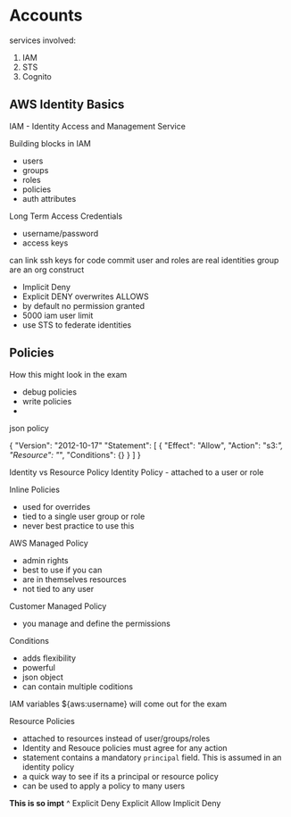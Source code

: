 # Accounts

services involved:
1. IAM
2. STS 
3. Cognito


## AWS Identity Basics
IAM - Identity Access and Management Service

Building blocks in IAM
- users
- groups
- roles
- policies
- auth attributes

Long Term Access Credentials
- username/password
- access keys

can link ssh keys for code commit
user and roles are real identities
group are an org construct

- Implicit Deny
- Explicit DENY overwrites ALLOWS
- by default no permission granted
- 5000 iam user limit
- use STS to federate identities

## Policies
How this might look in the exam
- debug policies
- write policies
- 
json policy

{
    "Version": "2012-10-17"
    "Statement": [
        {
            "Effect": "Allow",
            "Action": "s3:*",
            "Resource": "*",
            "Conditions": {}
        }
    ]
}

Identity vs Resource Policy
Identity Policy - attached to a user or role

Inline Policies
- used for overrides
- tied to a single user group or role
- never best practice to use this

AWS Managed Policy
- admin rights
- best to use if you can
- are in themselves resources
- not tied to any user

Customer Managed Policy
- you manage and define the permissions


Conditions
- adds flexibility
- powerful
- json object
- can contain multiple coditions

IAM variables
${aws:username}
will come out for the exam

Resource Policies
- attached to resources instead of user/groups/roles
- Identity and Resouce policies must agree for any action
- statement contains a mandatory `principal` field. This is assumed in an identity policy
- a quick way to see if its a principal or resource policy
- can be used to apply a policy to many users

**This is so impt**
^
Explicit Deny
Explicit Allow
Implicit Deny